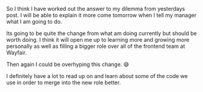 So I think I have worked out the answer to my dilemma from yesterdays post. I will be able to explain it more come tomorrow when I tell my manager
what I am going to do.

Its going to be quite the change from what am doing currently but should be worth doing. I think it will open me up to
learning more and growing more personally as well as filling a bigger role over all of the frontend team at Wayfair.

Then again I could be overhyping this change. 😄


I definitely have a lot to read up on and learn about some of the code we use in order to merge into the new role better.

